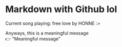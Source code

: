 # Markdown with Github lol
 Current song playing: free love by HONNE :> <br>

 Anyways, this is a meaningful message <br>
 👉 "Meaningful message"
